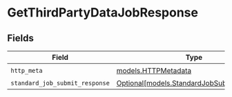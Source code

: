 # GetThirdPartyDataJobResponse


## Fields

| Field                                                                                | Type                                                                                 | Required                                                                             | Description                                                                          |
| ------------------------------------------------------------------------------------ | ------------------------------------------------------------------------------------ | ------------------------------------------------------------------------------------ | ------------------------------------------------------------------------------------ |
| `http_meta`                                                                          | [models.HTTPMetadata](../models/httpmetadata.md)                                     | :heavy_check_mark:                                                                   | N/A                                                                                  |
| `standard_job_submit_response`                                                       | [Optional[models.StandardJobSubmitResponse]](../models/standardjobsubmitresponse.md) | :heavy_minus_sign:                                                                   | Accepted                                                                             |